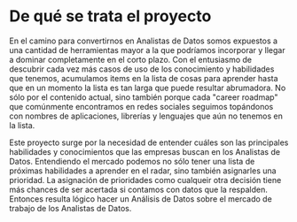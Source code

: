 # De qué se trata el proyecto
En el camino para convertirnos en Analistas de Datos somos expuestos a una cantidad de herramientas mayor a la que podríamos incorporar y llegar a dominar completamente en el corto plazo. Con el entusiasmo de descubrir cada vez más casos de uso de los conocimiento y habilidades que tenemos, acumulamos items en la lista de cosas para aprender hasta que en un momento la lista es tan larga que puede resultar abrumadora. No sólo por el contenido actual, sino también porque cada "career roadmap" que comúnmente encontramos en redes sociales  seguimos topándonos con nombres de aplicaciones, librerías y lenguajes que aún no tenemos en la lista.

Este proyecto surge por la necesidad de entender cuáles son las principales habilidades y conocimientos que las empresas buscan en los Analistas de Datos. Entendiendo el mercado podemos no sólo tener una lista de próximas habilidades a aprender en el radar, sino también asignarles una prioridad. La asignación de prioridades como cualqueir otra decisión tiene más chances de ser acertada si contamos con datos que la respalden. Entonces resulta lógico hacer un Análisis de Datos sobre el mercado de trabajo de los Analistas de Datos.
